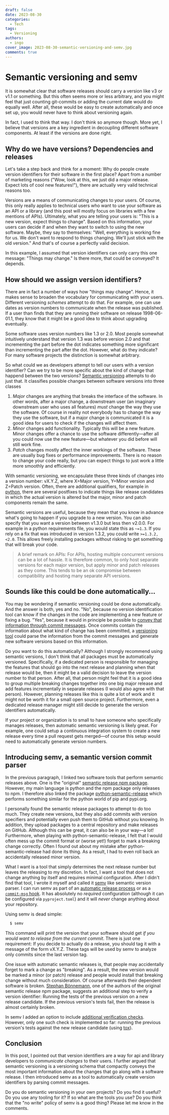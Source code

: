 ```yaml
---
draft: false
date: 2023-08-30
categories:
  - Tech
tags:
  - Versioning
authors:
  - ingo
cover_image: 2023-08-30-semantic-versioning-and-semv.jpg
comments: true
---
```

# Semantic versioning and semv

It is somewhat clear that software releases should carry a version like v3 or
v1.1 or something. But this often seems more or less arbitrary, and you might
feel that just counting git-commits or adding the current date would do equally
well. After all, these would be easy to create automatically and once set up,
you would never have to think about versioning again.

In fact, I used to think that way. I don't think so anymore though. More yet, I
believe that versions are a key ingredient in decoupling different software
components. At least if the versions are done right.

<!-- more -->

## Why do we have versions? Dependencies and releases

Let's take a step back and think for a moment: Why do people create version
identifiers for their software in the first place? Apart from a number of
marketing reasons ("Wow, look at this, we just did a major release. Expect lots
of cool new features!"), there are actually very valid technical reasons too.

Versions are a means of communicating changes to your users. Of course,
this only really applies to technical users who want to use your software as an
API or a library (and this post will mostly focus on libraries with a few
mentions of APIs). Ultimately, what you are telling your users is: "This is a
new version, expect things to change". Based on this information, your users
can decide if and when they want to switch to using the new software. Maybe,
they say to themselves: "Well, everything is working fine for us. We don't
want to respond to things changing. We'll just stick with the old version." And
that's of course a perfectly valid decision.

In this example, I assumed that version identifiers can only carry this one
message: "Things may change." Is there more, that could be conveyed? It
depends.

## How should we assign version identifiers?

There are in fact a number of ways how "things may change". Hence, it makes
sense to broaden the vocabulary for communicating with your users. Different
versioning *schemes* attempt to do that. For example, one can use dates as
version numbers to communicate when the release was published. If a user than
finds that they are running their software on release 1998-06-01.1, they know
that it might be a good idea to think about upgrading eventually.

Some software uses version numbers like 1.3 or 2.0. Most people somewhat
intuitively understand that version 1.3 was before version 2.0 and that
incrementing the part before the dot indicates something more significant than
incrementing the part after the dot. However, what do they indicate?
For many software projects the distinction is somewhat arbitrary.

So what could we as developers attempt to tell our users with a version
identifier? Can we try to be more specific about the kind of change that
happend between the two versions? [Semantic versioning](https://semver.org)
attempts to do just that. It classifies possible changes between software
versions into three classes

1. *Major* changes are anything that breaks the interface of the software. In
    other words, after a major change, a downstream user (an imaginary
    downstream user who uses all features) *must* change the way they use the
    software. Of course in reality not everybody has to change the way they use
    the software, but if a major change is communicated it is a good idea for users to
    check if the changes will affect them.
2. *Minor* changes add functionality. Typically this will be a
    new feature. Minor changes offer a chance to use the software
    differently&mdash;after all you could now use the new feature&mdash;but
    whatever you did before will still work fine.
3. *Patch* changes mostly affect the inner workings of the software.
    These are usually bug fixes or performance improvements. There is no reason
    to change your code really, but you can expect things to just work a little
    more smoothly and efficiently.

With semantic versioning, we encapsulate these three kinds of changes into a
version number: vX.Y.Z, where X=Major version, Y=Minor version and Z=Patch version.
Often, there are additional qualifiers, for example in
[python](https://peps.python.org/pep-0440/), there are several postfixes to
indicate things like release candidates in which the actual version is altered
but the major, minor and patch components remain the same.

Semantic versions are useful, because they mean that you know in advance what's
going to happen if you upgrade to a new version. You can also specify that
you want a version between v1.3.0 but less then v2.0.0. For example in a
python requirements file, you would state this as `~=1.3`. If you rely on a
fix that was introduced in version 1.3.2, you could write `>=1.3.2,<2.0`.
This allows freely installing packages without risking to get something that
will break your code.

> A brief remark on APIs: For APIs, hosting multiple concurrent versions can be a
> lot of hassle. It is therefore common, to only host separate versions for each
> major version, but apply minor and patch releases as they come. This tends to
> be an ok compromise between compatibility and hosting many separate API
> versions.

## Sounds like this could be done automatically...

You may be wondering if semantic versioning could be done automatically. And
the answer is both, yes and no. "No", because no version identification tool can
know if the changes in the code are implementing a new feature or fixing a bug.
"Yes", because it would in principle be possible to [convey that information
through commit messages](https://www.conventionalcommits.org/en/v1.0.0-beta.4/).
Once commits contain the information about what kind of change has been committed, a
[versioning](https://www.npmjs.com/package/semantic-release) [tool](https://python-semantic-release.readthedocs.io/en/latest/) could parse
the information from the commit messages and generate new software versions
based on this information.

Do you want to do this automatically? Although I strongly recommend using
semantic versions, I don't think that all packages must be automatically
versioned. Specifically, if a dedicated person is responsible for managing the
features that should go into the next release and planning when that release
would be, then it might be a valid decision to leave the version number to that
person. After all, that person might feel that it is a good idea to group
multiple breaking changes together into one big major release and add features
incrementally in separate releases (I would also agree with that person).
However, planning releases like this is quite a lot of work and it might not be
worth it for a small open source project. Furthermore, even a dedicated release
manager might still decide to generate the version identifiers automatically.

If your project or organization is to small to have someone who specifically
manages releases, then automatic semantic versioning is likely great. For
example, one could setup a continuous integration system to create a new
release every time a pull request gets merged&mdash;of course this setup would
need to automatically generate version numbers.

## Introducing semv, a semantic version commit parser

In the previous paragraph, I linked two software tools that perform semantic
releases above. One is the "original" [semantic release npm
package](https://www.npmjs.com/package/semantic-release). However, my main
language is python and the npm package only releases to npm. I therefore also
linked the package [python-semantic-release](https://python-semantic-release.readthedocs.io/en/latest/) which
performs something similar for the python world of pip and pypi.org.

I personally found the semantic release packages to attempt to do too much.
They create new versions, but they also add commits with version specifiers and
potentially even push them to GitHub without you knowing. In addition, they
upload packages to a central repository and make releases on GitHub. Although
this can be great, it can also be in your way&mdash;a lot! Furthermore, when
playing with python-semantic-release, I felt that I would often mess up the
commit format or (worse yet!) forget to mark a breaking change correctly.
Often I found out about my mistake after python-semantic-release had done its
thing. As a result, I had to even roll back an accidentally released minor
version.

What I want is a tool that simply determines the next release number but leaves
the releasing to my discretion. In fact, I want a tool that does not change
anything by itself and requires minimal configuration. After I didn't find that
tool, I wrote it myself and called it
[semv](https://semv.readthedocs.io/en/latest/) like semantic version parser.
I can run semv as part of an [automatic release
process](https://github.com/igordertigor/semv/blob/master/.github/workflows/attempt-release.yml)
or as a [`commit-msg`
hook](https://semv.readthedocs.io/en/latest/alternative-usage/). It has
absolutely no *required* configuration (although it can be configured via
`pyproject.toml`) and it will *never* change anything about your repository.

Using semv is dead simple:
```bash
  $ semv
```
This command will print the version that your software should get *if you would want
to release from the current commit*. There is just one requirement: If you
decide to actually do a release, you should tag it with a message of the form
vX.Y.Z. These tags will be used by semv to analyze only commits since the last
version tag.

One issue with automatic semantic releases is, that people may accidentally
forget to mark a change as "breaking". As a result, the new version would be
marked a minor (or patch) release and people would install that breaking change
without much consideration. Of course afterwards their dependent software is
broken. [Stephan Bönnemann](https://www.youtube.com/watch?v=tc2UgG5L7WM), one
of the authors of the original semantic release npm package, suggests an
additional step to verify a version identifier: Running the tests of the
previous version on a new release candidate. If the previous version's tests
fail, then the release is almost certainly broken.

In semv I added an option to include [additional verification
checks](https://semv.readthedocs.io/en/latest/checks/). However, only one such
check is implemented so far: running the previous version's tests against the
new release candidate (using [tox](https://tox.wiki/en/4.11.0/)).

## Conclusion

In this post, I pointed out that version identifiers are a way for api and
library developers to *communicate changes* to their users. I further argued
that semantic versioning is a versioning schema that compactly conveys the most
important information about the changes that go along with a software release.
I then introduced semv as a tool to automatically create version identifiers by
parsing commit messages.

Do you do semantic versioning in your own projects? Do you find it useful? Do you use any tooling for it? If so what are the tools you use? Do you think that the "no write" policy of semv is a good thing? Please let me know in the comments.
